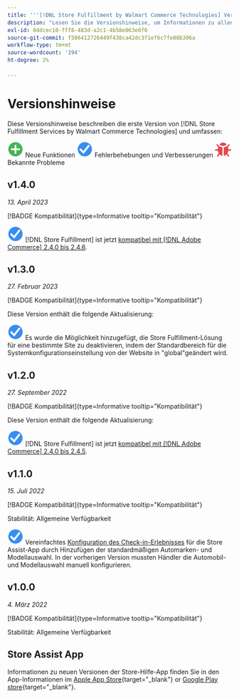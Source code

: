 ```yaml
---
title: '''[!DNL Store Fulfillment by Walmart Commerce Technologies] Versionshinweise'
description: "Lesen Sie die Versionshinweise, um Informationen zu allen [!DNL Store Fulfillment by Walmart Commerce Technologies] veröffentlicht."
exl-id: 04dcec10-fff8-483d-a2c1-4b58e063e0f0
source-git-commit: f506412726449f438ca42dc3f1ef6c7fe08b306a
workflow-type: tm+mt
source-wordcount: '194'
ht-degree: 2%

---
```


# Versionshinweise

Diese Versionshinweise beschreiben die erste Version von [!DNL Store Fulfillment Services by Walmart Commerce Technologies] und umfassen:

![Neu](../assets/new.svg) Neue Funktionen
![Problem behoben](../assets/fix.svg) Fehlerbehebungen und Verbesserungen
![Bekanntes Problem](../assets/bug.svg) Bekannte Probleme

## v1.4.0

*13. April 2023*

[!BADGE Kompatibilität]{type=Informative tooltip="Kompatibilität"}

![Neu](../assets/fix.svg) [!DNL Store Fulfillment] ist jetzt [kompatibel mit [!DNL Adobe Commerce] 2.4.0 bis 2.4.6](https://experienceleague.adobe.com/docs/commerce-operations/release/product-availability.html).


## v1.3.0

*27. Februar 2023*

[!BADGE Kompatibilität]{type=Informative tooltip="Kompatibilität"}

Diese Version enthält die folgende Aktualisierung:

![Neu](../assets/fix.svg)<!-- WMTP-795 --> Es wurde die Möglichkeit hinzugefügt, die Store Fulfillment-Lösung für eine bestimmte Site zu deaktivieren, indem der Standardbereich für die Systemkonfigurationseinstellung von der Website in &quot;global&quot;geändert wird.

## v1.2.0

*27. September 2022*

[!BADGE Kompatibilität]{type=Informative tooltip="Kompatibilität"}

Diese Version enthält die folgende Aktualisierung:

![Neu](../assets/fix.svg) [!DNL Store Fulfillment] ist jetzt [kompatibel mit [!DNL Adobe Commerce] 2.4.0 bis 2.4.5](https://experienceleague.adobe.com/docs/commerce-operations/release/product-availability.html).


## v1.1.0

*15. Juli 2022*

[!BADGE Kompatibilität]{type=Informative tooltip="Kompatibilität"}

Stabilität: Allgemeine Verfügbarkeit

![Neu](../assets/fix.svg)<!-- WMTP-731 --> Vereinfachtes [Konfiguration des Check-in-Erlebnisses](check-in-experience-setup.md) für die Store Assist-App durch Hinzufügen der standardmäßigen Automarken- und Modellauswahl. In der vorherigen Version mussten Händler die Automobil- und Modellauswahl manuell konfigurieren.

## v1.0.0

*4. März 2022*

[!BADGE Kompatibilität]{type=Informative tooltip="Kompatibilität"}

Stabilität: Allgemeine Verfügbarkeit

## Store Assist App

Informationen zu neuen Versionen der Store-Hilfe-App finden Sie in den App-Informationen im [Apple App Store](https://apps.apple.com/us/app/store-assist-by-walmart/id1609281539){target="_blank"} or [Google Play store](https://play.google.com/store/apps/details?id=com.walmart.faas.storeassist){target="_blank"}.
